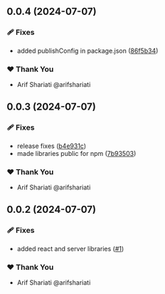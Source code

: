 ## 0.0.4 (2024-07-07)


### 🩹 Fixes

- added publishConfig in package.json ([86f5b34](https://github.com/arifshariati/myorg-auth/commit/86f5b34))

### ❤️  Thank You

- Arif Shariati @arifshariati

## 0.0.3 (2024-07-07)


### 🩹 Fixes

- release fixes ([b4e931c](https://github.com/arifshariati/myorg-auth/commit/b4e931c))
- made libraries public for npm ([7b93503](https://github.com/arifshariati/myorg-auth/commit/7b93503))

### ❤️  Thank You

- Arif Shariati @arifshariati

## 0.0.2 (2024-07-07)


### 🩹 Fixes

- added react and server libraries ([#1](https://github.com/arifshariati/myorg-auth/pull/1))

### ❤️  Thank You

- Arif Shariati @arifshariati